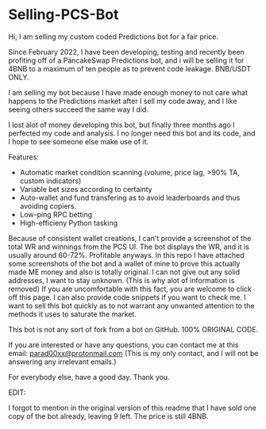 # Selling-PCS-Bot
Hi, I am selling my custom coded Predictions bot for a fair price.

Since February 2022, I have been developing, testing and recently been profiting off of a PancakeSwap Predictions bot, and i will be selling it for 4BNB to a maximum of ten people as to prevent code leakage. BNB/USDT ONLY.

I am selling my bot because I have made enough money to not care what happens to the Predictions market after I sell my code away, and I like seeing others succeed the same way I did.

I lost alot of money developing this bot, but finally three months ago I perfected my code and analysis. I no longer need this bot and its code, and I hope to see someone else make use of it.

Features:
- Automatic market condition scanning (volume, price lag, >90% TA, custom indicators)
- Variable bet sizes according to certainty
- Auto-wallet and fund transfering as to avoid leaderboards and thus avoiding copiers.
- Low-ping RPC betting
- High-efficieny Python tasking

Because of consistent wallet creations, I can't provide a screenshot of the total WR and winnings from the PCS UI. The bot displays the WR, and it is usually around 60-72%. Profitable anyways. In this repo I have attached some screenshots of the bot and a wallet of mine to prove this actually made ME money and also is totally original. I can not give out any solid addresses, I want to stay unknown. (This is why alot of information is removed) If you are uncomfortable with this fact, you are welcome to click off this page. I can also provide code snippets if you want to check me. I want to sell this bot quickly as to not warrant any unwanted attention to the methods it uses to saturate the market.

This bot is not any sort of fork from a bot on GitHub. 100% ORIGINAL CODE.

If you are interested or have any questions, you can contact me at this email: parad00xx@protonmail.com 
(This is my only contact, and I will not be answering any irrelevant emails.)

For everybody else, have a good day. Thank you.

EDIT:

I forgot to mention in the original version of this readme that I have sold one copy of the bot already, leaving 9 left. The price is still 4BNB.
